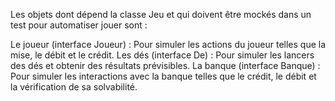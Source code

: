 Les objets dont dépend la classe Jeu et qui doivent être mockés dans un test pour automatiser jouer sont :

Le joueur (interface Joueur) : Pour simuler les actions du joueur telles que la mise, le débit et le crédit.
Les dés (interface De) : Pour simuler les lancers des dés et obtenir des résultats prévisibles.
La banque (interface Banque) : Pour simuler les interactions avec la banque telles que le crédit, le débit et la vérification de sa solvabilité.
